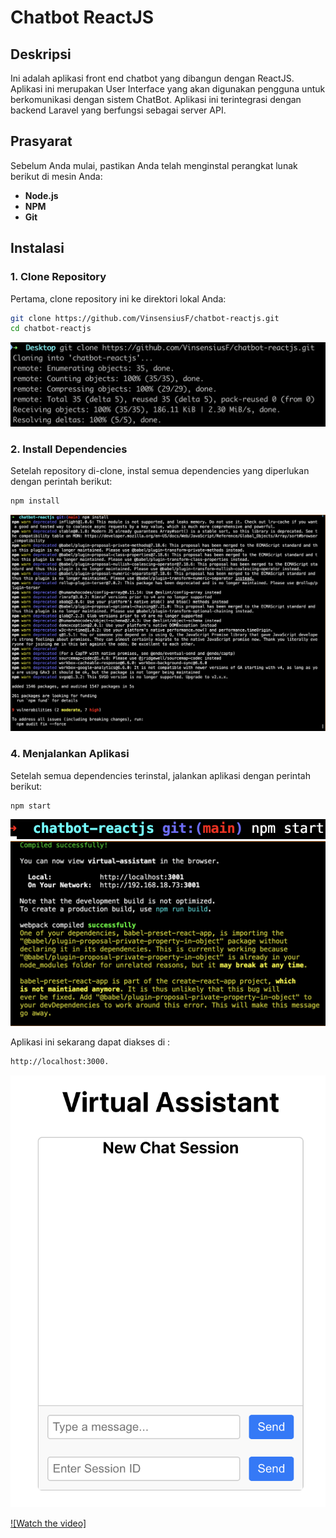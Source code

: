 # Chatbot ReactJS

## Deskripsi
Ini adalah aplikasi front end chatbot yang dibangun dengan ReactJS. Aplikasi ini merupakan User Interface yang akan digunakan pengguna untuk berkomunikasi dengan sistem ChatBot. Aplikasi ini terintegrasi dengan backend Laravel yang berfungsi sebagai server API.

## Prasyarat
Sebelum Anda mulai, pastikan Anda telah menginstal perangkat lunak berikut di mesin Anda:

- **Node.js**
- **NPM** 
- **Git**

## Instalasi

### 1. Clone Repository
Pertama, clone repository ini ke direktori lokal Anda:

```bash
git clone https://github.com/VinsensiusF/chatbot-reactjs.git
cd chatbot-reactjs
```
![Alt text](assets/images/clone.png)


### 2. Install Dependencies
Setelah repository di-clone, instal semua dependencies yang diperlukan dengan perintah berikut:

```bash
npm install
```
![Alt text](assets/images/install.png)

### 4. Menjalankan Aplikasi
Setelah semua dependencies terinstal, jalankan aplikasi dengan perintah berikut:

```bash
npm start
```
![Alt text](assets/images/start1.png)
![Alt text](assets/images/start2.png)

Aplikasi ini sekarang dapat diakses di :
```bash
http://localhost:3000.
```
![Alt text](assets/images/ui.png)

[![Watch the video]](https://youtu.be/a9RGYtNnGa0)

